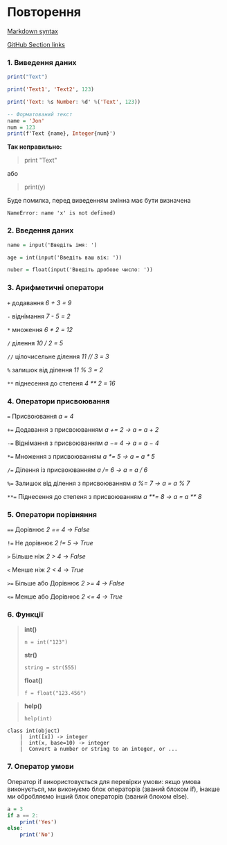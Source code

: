 # Повторення

[Markdown syntax](https://www.jetbrains.com/help/hub/markdown-syntax.html)

[GitHub Section links](https://docs.github.com/en/get-started/writing-on-github/getting-started-with-writing-and-formatting-on-github/basic-writing-and-formatting-syntax#links)
### 1. Виведення даних

```hs 
print("Text")

print('Text1', 'Text2', 123)

print('Text: %s Number: %d' %('Text', 123))

-- Форматований текст
name = 'Jon' 
num = 123
print(f'Text {name}, Integer{num}')
```

__Так неправильно:__

> print "Text"

або

> print(y)


Буде помилка, перед виведенням змінна має бути визначена   

`NameError: name 'x' is not defined)`

### 2. Введення даних

```hs 
name = input('Введіть імя: ')

age = int(input('Введіть ваш вік: '))

nuber = float(input('Введіть дробове чиcло: '))
```

### 3. Арифметичні оператори

`+` додавання _6 + 3 = 9_

`-` віднімання _7 - 5 = 2_

`*` множення _6 * 2 = 12_

`/` ділення _10 / 2 = 5_

`//` цілочисельне ділення _11 // 3 = 3_

`%` залишок від ділення _11 % 3 = 2_

`**` піднесення до степеня _4 ** 2 = 16_

### 4. Оператори присвоювання 

`=` Присвоювання _a = 4_

`+=` Додавання з присвоюванням _a += 2 → a = a + 2_

`-=` Віднімання з присвоюванням _a −= 4 → a = a − 4_

`*=` Множення з присвоюванням _a *= 5 → a = a * 5_

`/=` Ділення із присвоюванням _a /= 6 → a = a / 6_

`%=` Залишок від ділення з присвоюванням _a %= 7 → a = a % 7_

`**=` Піднесення до степеня з присвоюванням	_a **= 8 → a = a ** 8_

### 5. Оператори порівняння 

`==` Дорівнює	_2 == 4 → False_

`!=` Не дорівнює	_2 != 5 → True_

`>` Більше ніж	_2 > 4 → False_

`<` Менше ніж	_2 < 4 → True_

`>=` Більше або Дорівнює	_2 >= 4 → False_

`<=` Менше або Дорівнює	_2 <= 4 → True_


### 6. Функції

> **int()**
>
>  `n = int("123")`
>
> **str()**
>
>  `string = str(555)`
>
> **float()**
>
>  `f = float("123.456")`
>


> **help()**
>
> `help(int)`
>
    class int(object)
        |  int([x]) -> integer
        |  int(x, base=10) -> integer
        |  Convert a number or string to an integer, or ...

### 7. Оператор умови

Оператор if використовується для перевірки умови: якщо умова виконується, ми виконуємо блок операторів (званий блоком if), інакше ми обробляємо інший блок операторів (званий блоком else).

```hs
a = 3
if a == 2:
    print('Yes')
else:
    print('No')
```
